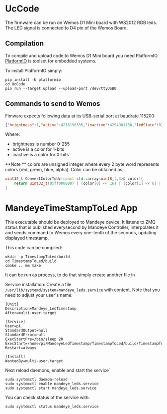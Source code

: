 # UcCode

The firmware can be run on Wemos D1 Mini board with WS2012 RGB leds.
The LED signal is connected to D4 pin of the Wemos Board.

## Compilation

To compile and upload code to Wemos D1 Mini board you need PlatformIO.
[PlatformIO](https://docs.platformio.org/en/latest/what-is-platformio.html) is toolset for embedded systems. 

To install PlatformIO simply:

```shell
pip install -U platformio
cd UcCode
pio run --target upload --upload-port /dev/ttyUSB0
```

## Commands to send to Wemos

Fimware expects following data at its USB-serial port at baudrate 115200:
```json
{"brightness":1,"active":4278190335,"inactive":4294901760,"ledState":0}
```
Where:
 - brightness is number 0-255
 - active is a color for 1-bits
 - inactive is a color for 0-bits
 
**Note ** colors are unsigned integer where every 2 byte word represents colors (red, green, blue, alpha).
Color can be obtained as:
```cpp
uint32_t ConvertColorToUc(const std::array<uint8_t,3>& color){
    return uint32_t(0xff000000) | (color[0] << 16) | (color[1] << 8) | color[2];
}
```

# MandeyeTimeStampToLed App

This executable should be deployed to Mandeye device.
It listens to ZMQ status that is published everysecond by Mandeye Controller, interpolates it and sends command to Wemos every one-tenth of the seconds, updating displayed timestamp.

This code can be compiled:
```shell
mkdir -p TimestampToLed/build
cd TimestampToLed/build
cmake .. && make
```

It can be run as process, to do that simply create another file in


Service installation: Create a file `/usr/lib/systemd/system/mandeye_leds.service` with content. Note that you need to adjust your user's name:
```
[Unit]
Description=Mandeye_LedTimestamp
After=multi-user.target

[Service]
User=pi
StandardOutput=null
StandardError=null
ExecStartPre=/bin/sleep 20
ExecStart=/home/pi/MandeyeLedTimestamp/TimestampToLed/build/TimestampToLed 
Restart=always

[Install]
WantedBy=multi-user.target
```

Next reload daemons, enable and start the service`

```shell
sudo systemctl daemon-reload
sudo systemctl enable mandeye_leds.service
sudo systemctl start mandeye_leds.service
```
You can check status of the service with:
```shell
sudo systemctl status mandeye_leds.service
```
